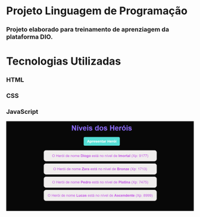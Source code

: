 # Projeto Linguagem de Programação

### Projeto elaborado para treinamento de aprenziagem da plataforma DIO.

# Tecnologias Utilizadas

### HTML
### CSS
### JavaScript

![image](https://github.com/DrieleMoreira/desafio--lp/blob/main/Captura%20de%20tela%202025-06-29%20113811.png)
